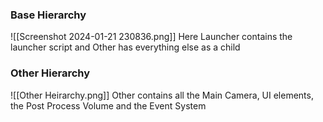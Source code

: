 ### Base Hierarchy
![[Screenshot 2024-01-21 230836.png]]
Here Launcher contains the launcher script and Other has everything else as a child

### Other Hierarchy
![[Other Heirarchy.png]]
Other contains all the Main Camera, UI elements, the Post Process Volume and the Event System